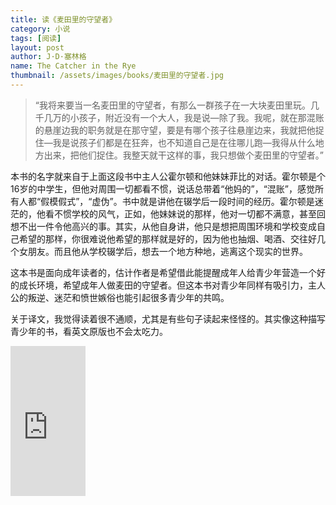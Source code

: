 ```yaml
---
title: 读《麦田里的守望者》 
category: 小说  
tags: [阅读]  
layout: post  
author: J·D·塞林格  
name: The Catcher in the Rye
thumbnail: /assets/images/books/麦田里的守望者.jpg
---
```



> “我将来要当一名麦田里的守望者，有那么一群孩子在一大块麦田里玩。几千几万的小孩子，附近没有一个大人，我是说—除了我。我呢，就在那混账的悬崖边我的职务就是在那守望，要是有哪个孩子往悬崖边来，我就把他捉住—我是说孩子们都是在狂奔，也不知道自己是在往哪儿跑—我得从什么地方出来，把他们捉住。我整天就干这样的事，我只想做个麦田里的守望者。”

本书的名字就来自于上面这段书中主人公霍尔顿和他妹妹菲比的对话。霍尔顿是个16岁的中学生，但他对周围一切都看不惯，说话总带着“他妈的”，“混账”，感觉所有人都“假模假式”，“虚伪”。书中就是讲他在辍学后一段时间的经历。霍尔顿是迷茫的，他看不惯学校的风气，正如，他妹妹说的那样，他对一切都不满意，甚至回想不出一件令他高兴的事。其实，从他自身讲，他只是想把周围环境和学校变成自己希望的那样，你很难说他希望的那样就是好的，因为他也抽烟、喝酒、交往好几个女朋友。而且他从学校辍学后，想去一个地方种地，逃离这个现实的世界。

这本书是面向成年读者的，估计作者是希望借此能提醒成年人给青少年营造一个好的成长环境，希望成年人做麦田的守望者。但这本书对青少年同样有吸引力，主人公的叛逆、迷茫和愤世嫉俗也能引起很多青少年的共鸣。

关于译文，我觉得读着很不通顺，尤其是有些句子读起来怪怪的。其实像这种描写青少年的书，看英文原版也不会太吃力。



<div class="amazon-buy">
    <div>
        <div class="paper"></div>
        <iframe src="https://rcm-cn.amazon-adsystem.com/e/cm?lt1=_blank&bc1=000000&IS2=1&bg1=FFFFFF&fc1=000000&lc1=0000FF&t=read02-23&o=28&p=8&l=as4&m=amazon&f=ifr&ref=ss_til&asins=B004PYENZA" style="width:120px;height:240px;" scrolling="no" marginwidth="0" marginheight="0" frameborder="0"></iframe>
    </div>
</div>

